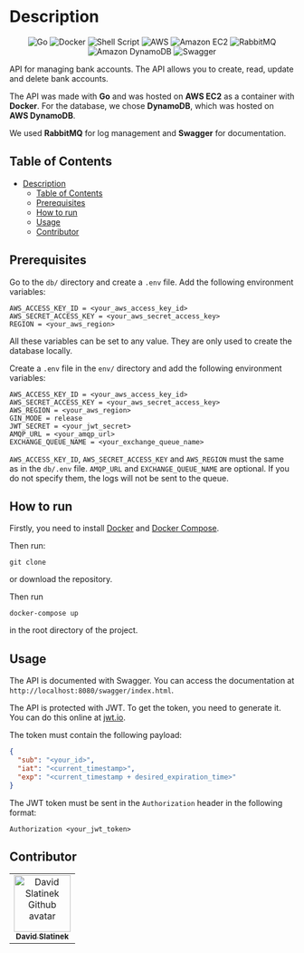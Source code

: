 # Description

<div align="center">
    <img alt="Go" src="https://img.shields.io/badge/Go-00ADD8?style=for-the-badge&logo=go&logoColor=white"/>
    <img alt="Docker" src="https://img.shields.io/badge/Docker-2496ED?style=for-the-badge&logo=docker&logoColor=white">
    <img alt="Shell Script" src="https://img.shields.io/badge/Shell_Script-121011?style=for-the-badge&logo=gnu-bash&logoColor=white"/>
    <img alt="AWS" src="https://img.shields.io/badge/Amazon_AWS-232F3E?style=for-the-badge&logo=amazonaws&logoColor=white"/>
    <img alt="Amazon EC2" src="https://img.shields.io/badge/Amazon_EC2-FF9900?style=for-the-badge&logo=amazonec2&logoColor=white"/>
    <img alt="RabbitMQ" src="https://img.shields.io/badge/RabbitMQ-FF6600?style=for-the-badge&logo=RabbitMQ&logoColor=white"/>
    <img alt="Amazon DynamoDB" src="https://img.shields.io/badge/Amazon_DynamoDB-4053D6?style=for-the-badge&logo=Amazon-DynamoDB&logoColor=white"/>
    <img alt="Swagger" src="https://img.shields.io/badge/Swagger-85EA2D?style=for-the-badge&logo=Swagger&logoColor=white"/>
</div>

API for managing bank accounts. The API allows you to create, read, update and delete bank accounts.

The API was made with **Go** and was hosted on **AWS EC2** as a container with **Docker**. For the database, we chose
**DynamoDB**, which was hosted on **AWS DynamoDB**.

We used **RabbitMQ** for log management and **Swagger** for documentation.

## Table of Contents

- [Description](#description)
    - [Table of Contents](#table-of-contents)
    - [Prerequisites](#prerequisites)
    - [How to run](#how-to-run)
    - [Usage](#usage)
    - [Contributor](#contributor)

## Prerequisites

Go to the `db/` directory and create a `.env` file. Add the following environment variables:

```env
AWS_ACCESS_KEY_ID = <your_aws_access_key_id>
AWS_SECRET_ACCESS_KEY = <your_aws_secret_access_key>
REGION = <your_aws_region>
```

All these variables can be set to any value. They are only used to create the database locally.

Create a `.env` file in the `env/` directory and add the following environment variables:

```env
AWS_ACCESS_KEY_ID = <your_aws_access_key_id>
AWS_SECRET_ACCESS_KEY = <your_aws_secret_access_key>
AWS_REGION = <your_aws_region>
GIN_MODE = release
JWT_SECRET = <your_jwt_secret>
AMQP_URL = <your_amqp_url>
EXCHANGE_QUEUE_NAME = <your_exchange_queue_name>
```

`AWS_ACCESS_KEY_ID`, `AWS_SECRET_ACCESS_KEY` and `AWS_REGION` must the same as in the `db/.env` file. `AMQP_URL`
and `EXCHANGE_QUEUE_NAME` are optional. If you do not specify them, the logs will not be sent to the queue.

## How to run

Firstly, you need to install [Docker](https://www.docker.com/) and [Docker Compose](https://docs.docker.com/compose/).

Then run:

```shell
git clone
```

or download the repository.

Then run

```shell
docker-compose up
```

in the root directory of the project.

## Usage

The API is documented with Swagger. You can access the documentation at `http://localhost:8080/swagger/index.html`.

The API is protected with JWT. To get the token, you need to generate it. You can do this online
at [jwt.io](https://jwt.io/).

The token must contain the following payload:

```json
{
  "sub": "<your_id>",
  "iat": "<current_timestamp>",
  "exp": "<current_timestamp + desired_expiration_time>"
}
```

The JWT token must be sent in the `Authorization` header in the following format:

```text
Authorization <your_jwt_token>
```

## Contributor

<table>
    <tbody>
        <tr>
            <td align="center">
                <a href="https://github.com/david-slatinek">
                    <img src="https://avatars.githubusercontent.com/u/79467409?v=4" width="100px;" alt="David Slatinek Github avatar"/>
                    <br/>
                    <sub><b>David Slatinek</b></sub>
                </a>
            </td>
        </tr>
    </tbody>
</table>
